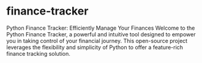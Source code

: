 # finance-tracker
Python Finance Tracker: Efficiently Manage Your Finances  Welcome to the Python Finance Tracker, a powerful and intuitive tool designed to empower you in taking control of your financial journey. This open-source project leverages the flexibility and simplicity of Python to offer a feature-rich finance tracking solution.
